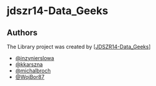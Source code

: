 # jdszr14-Data_Geeks

## Authors

The Library project was created by  [[JDSZR14-Data_Geeks](https://github.com/infoshareacademy/jdszr14-Data_Geeks)]

-   [@inzynierslowa](https://github.com/inzynierslowa)
-   [@kkarszna](https://github.com/kkarszna)
-   [@michalbroch](https://github.com/michalbroch)
-   [@WojBor87](https://github.com/WojBor87)
